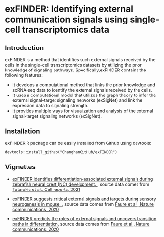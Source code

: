 # exFINDER: Identifying external communication signals using single-cell transcriptomics data

## Introduction
exFINDER is a method that identifies such external signals received by the cells in the single-cell transcriptomics datasets by utilizing the prior knowledge of signaling pathways. Specifically,exFINDER contains the following features:

- It develops a computational method that links the prior knowledge and scRNA-seq data to identify the external signals received by the cells. 
- It uses a computational model that utilizes the graph theory to infer the external signal-target signaling networks (exSigNet) and link the expression data to signaling strength. 
- It provides multiple ways for visualization and analysis of the external signal-target signaling networks (exSigNet).


## Installation

exFINDER R package can be easily installed from Github using devtools:  

```
devtools::install_github("ChanghanGitHub/exFINDER")
```

## Vignettes
- [exFINDER identifies differentiation-associated external signals during zebrafish neural crest (NC) development. ](https://htmlpreview.github.io/?https://github.com/ChanghanGitHub/exFINDER/blob/master/vignettes/vignette1_Tatarakis2021_Zebrafish.html), source data comes from [Tatarakis et al., Cell reports, 2021](https://www.sciencedirect.com/science/article/pii/S2211124721016363)

- [exFINDER suggests critical external signals and targets during sensory neurogenesis in mouse. ](https://htmlpreview.github.io/?https://github.com/ChanghanGitHub/exFINDER/blob/master/vignettes/vignette2_Faure2020_Mouse_Part1.html), source data comes from [Faure et al., Nature communications, 2020](https://www.nature.com/articles/s41467-020-17929-4)

- [exFINDER predicts the roles of external signals and uncovers transition paths in differentiation](https://htmlpreview.github.io/?https://github.com/ChanghanGitHub/exFINDER/blob/master/vignettes/vignette3_Faure2020_Mouse_Part2.html), source data comes from [Faure et al., Nature communications, 2020](https://www.nature.com/articles/s41467-020-17929-4)
